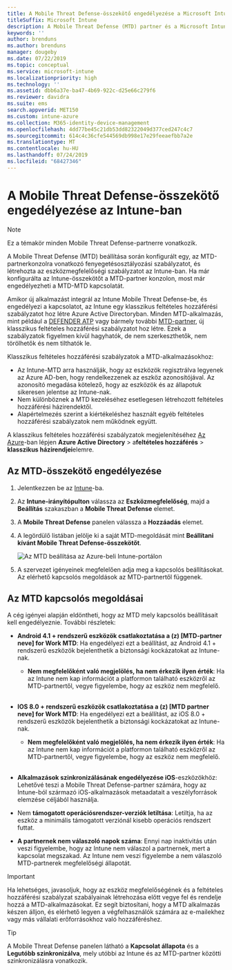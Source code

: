 ```yaml
---
title: A Mobile Threat Defense-összekötő engedélyezése a Microsoft Intune-ban
titleSuffix: Microsoft Intune
description: A Mobile Threat Defense (MTD) partner és a Microsoft Intune közötti összekötő engedélyezése.
keywords: ''
author: brenduns
ms.author: brenduns
manager: dougeby
ms.date: 07/22/2019
ms.topic: conceptual
ms.service: microsoft-intune
ms.localizationpriority: high
ms.technology: ''
ms.assetid: dbb6a37e-ba47-4b69-922c-d25e66c279f6
ms.reviewer: davidra
ms.suite: ems
search.appverid: MET150
ms.custom: intune-azure
ms.collection: M365-identity-device-management
ms.openlocfilehash: 4dd77be45c21db53dd82322049d377ced247c4c7
ms.sourcegitcommit: 614c4c36cfe544569db998e17e29feeaefbb7a2e
ms.translationtype: MT
ms.contentlocale: hu-HU
ms.lasthandoff: 07/24/2019
ms.locfileid: "68427346"
---
```

# <a name="enable-the-mobile-threat-defense-connector-in-intune"></a>A Mobile Threat Defense-összekötő engedélyezése az Intune-ban

> [!NOTE] 
> Ez a témakör minden Mobile Threat Defense-partnerre vonatkozik.

A Mobile Threat Defense (MTD) beállítása során konfigurált egy, az MTD-partnerkonzolra vonatkozó fenyegetésosztályozási szabályzatot, és létrehozta az eszközmegfelelőségi szabályzatot az Intune-ban. Ha már konfigurálta az Intune-összekötőt a MTD-partner konzolon, most már engedélyezheti a MTD-MTD kapcsolatát.

Amikor új alkalmazást integrál az Intune Mobile Threat Defense-be, és engedélyezi a kapcsolatot, az Intune egy klasszikus feltételes hozzáférési szabályzatot hoz létre Azure Active Directoryban. Minden MTD-alkalmazás, mint például a [DEFENDER ATP](advanced-threat-protection.md) vagy bármely további [MTD-partner](mobile-threat-defense.md#mobile-threat-defense-partners), új klasszikus feltételes hozzáférési szabályzatot hoz létre.  Ezek a szabályzatok figyelmen kívül hagyhatók, de nem szerkeszthetők, nem törölhetők és nem tilthatók le.

Klasszikus feltételes hozzáférési szabályzatok a MTD-alkalmazásokhoz: 

- Az Intune-MTD arra használják, hogy az eszközök regisztrálva legyenek az Azure AD-ben, hogy rendelkezzenek az eszköz azonosítójával. Az azonosító megadása kötelező, hogy az eszközök és az állapotuk sikeresen jelentse az Intune-nak.  
- Nem különböznek a MTD kezeléséhez esetlegesen létrehozott feltételes hozzáférési házirendektől.
- Alapértelmezés szerint a kiértékeléshez használt egyéb feltételes hozzáférési szabályzatok nem működnek együtt.  

A klasszikus feltételes hozzáférési szabályzatok megjelenítéséhez [Az Azure](https://portal.azure.com/#home)-ban lépjen **Azure Active Directory** > a**feltételes hozzáférés** > **klasszikus házirendjei**elemre.


## <a name="to-enable-the-mtd-connector"></a>Az MTD-összekötő engedélyezése

1. Jelentkezzen be az [Intune](https://go.microsoft.com/fwlink/?linkid=2090973)-ba.

4. Az **Intune-irányítópulton** válassza az **Eszközmegfelelőség**, majd a **Beállítás** szakaszban a **Mobile Threat Defense** elemet.

5. A **Mobile Threat Defense** panelen válassza a **Hozzáadás** elemet.

6. A legördülő listában jelölje ki a saját MTD-megoldását mint **Beállítani kívánt Mobile Threat Defense-összekötőt**.

    ![Az MTD beállítása az Azure-beli Intune-portálon](./media/enable-mtd-connector-1.png)

7. A szervezet igényeinek megfelelően adja meg a kapcsolós beállításokat. Az elérhető kapcsolós megoldások az MTD-partnertől függenek.

## <a name="mtd-toggle-options"></a>Az MTD kapcsolós megoldásai

A cég igényei alapján eldöntheti, hogy az MTD mely kapcsolós beállításait kell engedélyeznie. További részletek:

- **Android 4.1 + rendszerű eszközök csatlakoztatása a (z) [MTD-partner neve] for Work MTD**: Ha engedélyezi ezt a beállítást, az Android 4.1 + rendszerű eszközök bejelenthetik a biztonsági kockázatokat az Intune-nak.
  - **Nem megfelelőként való megjelölés, ha nem érkezik ilyen érték**: Ha az Intune nem kap információt a platformon található eszközről az MTD-partnertől, vegye figyelembe, hogy az eszköz nem megfelelő.
<br></br>
- **IOS 8.0 + rendszerű eszközök csatlakoztatása a (z) [MTD partner neve] for Work MTD**: Ha engedélyezi ezt a beállítást, az iOS 8.0 + rendszerű eszközök bejelenthetik a biztonsági kockázatokat az Intune-nak.
  - **Nem megfelelőként való megjelölés, ha nem érkezik ilyen érték**: Ha az Intune nem kap információt a platformon található eszközről az MTD-partnertől, vegye figyelembe, hogy az eszköz nem megfelelő.
<br></br>
- **Alkalmazások szinkronizálásának engedélyezése iOS**-eszközökhöz: Lehetővé teszi a Mobile Threat Defense-partner számára, hogy az Intune-ból származó iOS-alkalmazások metaadatait a veszélyforrások elemzése céljából használja.

- Nem **támogatott operációsrendszer-verziók letiltása**: Letiltja, ha az eszköz a minimális támogatott verziónál kisebb operációs rendszert futtat.

- **A partnernek nem válaszoló napok száma**: Ennyi nap inaktivitás után veszi figyelembe, hogy az Intune nem válaszol a partnernek, mert a kapcsolat megszakad. Az Intune nem veszi figyelembe a nem válaszoló MTD-partnerek megfelelőségi állapotát.

> [!IMPORTANT] 
> Ha lehetséges, javasoljuk, hogy az eszköz megfelelőségének és a feltételes hozzáférési szabályzat szabályainak létrehozása előtt vegye fel és rendelje hozzá a MTD-alkalmazásokat. Ez segít biztosítani, hogy a MTD alkalmazás készen álljon, és elérhető legyen a végfelhasználók számára az e-mailekhez vagy más vállalati erőforrásokhoz való hozzáféréshez.

> [!TIP]
> A Mobile Threat Defense panelen látható a **Kapcsolat állapota** és a **Legutóbb szinkronizálva**, mely utóbbi az Intune és az MTD-partner közötti szinkronizálásra vonatkozik.
